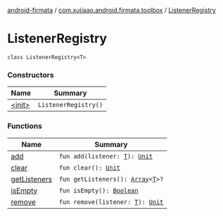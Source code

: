 [android-firmata](../../index.md) / [com.xujiaao.android.firmata.toolbox](../index.md) / [ListenerRegistry](./index.md)

# ListenerRegistry

`class ListenerRegistry<T>`

### Constructors

| Name | Summary |
|---|---|
| [&lt;init&gt;](-init-.md) | `ListenerRegistry()` |

### Functions

| Name | Summary |
|---|---|
| [add](add.md) | `fun add(listener: `[`T`](index.md#T)`): `[`Unit`](https://kotlinlang.org/api/latest/jvm/stdlib/kotlin/-unit/index.html) |
| [clear](clear.md) | `fun clear(): `[`Unit`](https://kotlinlang.org/api/latest/jvm/stdlib/kotlin/-unit/index.html) |
| [getListeners](get-listeners.md) | `fun getListeners(): `[`Array`](https://kotlinlang.org/api/latest/jvm/stdlib/kotlin/-array/index.html)`<`[`T`](index.md#T)`>?` |
| [isEmpty](is-empty.md) | `fun isEmpty(): `[`Boolean`](https://kotlinlang.org/api/latest/jvm/stdlib/kotlin/-boolean/index.html) |
| [remove](remove.md) | `fun remove(listener: `[`T`](index.md#T)`): `[`Unit`](https://kotlinlang.org/api/latest/jvm/stdlib/kotlin/-unit/index.html) |
